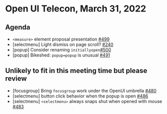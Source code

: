 # Open UI Telecon, March 31, 2022

## Agenda
  - `<measure>` element proposal presentation [#499](https://github.com/openui/open-ui/issues/499)
  - [selectmenu] Light dismiss on page scroll? [#240](https://github.com/openui/open-ui/issues/240)
  - [popup] Consider renaming `initiallyopen`[#500](https://github.com/openui/open-ui/issues/500)
  - [popup] Bikeshed: `popup=popup` is unusual [#491](https://github.com/openui/open-ui/issues/491)


## Unlikely to fit in this meeting time but please review
  - [focusgroup] Bring `focusgroup` work under the OpenUI umbrella [#480](https://github.com/openui/open-ui/issues/480)
  - [selectmenu] button click behavior when the popup is open [#486](https://github.com/openui/open-ui/issues/486)
  - [selectmenu] `<selectmenu>` always snaps shut when opened with mouse [#483](https://github.com/openui/open-ui/issues/483)
